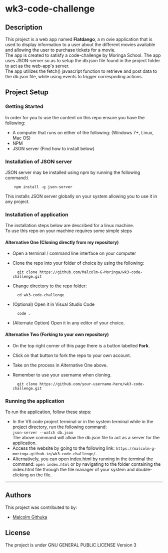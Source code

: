 # wk3-code-challenge

## Description
This project is a web app named **Flatdango**, a m ovie application that is used to display information to a user about the different movies available and allowing the user to purchase tickets for a movie.\
The app is created to satisfy a code-challenge by Moringa School. The app uses JSON-server so as to setup the db.json file found in the project folder to act as the web-app's server.\
The app utilizes the fetch() javascript function to retrieve and post data to the db.json file, while using events to trigger correspnding actions.

## Project Setup
### Getting Started
In order for you to use the content on this repo ensure you have the following:

- A computer that runs on either of the following: (Windows 7+, Linux, Mac OS)
- NPM
- JSON server (Find how to install below)

### Installation of JSON server
JSON server may be installed using npm by running the following command:\

        npm install -g json-server
This installs JSON server globally on your system allowing you to use it in any project.

### Installation of application

The installation steps below are described for a linux machine.\
To use this repo on your machine requires some simple steps

#### Alternative One (Cloning directly from my repository)
- Open a terminal / command line interface on your computer

- Clone the repo into your folder of choice by using the following:


        git clone https://github.com/Malcolm-G-Moringa/wk3-code-challenge.git

- Change directory to the repo folder:


        cd wk3-code-challenge
- (Optional) Open it in Visual Studio Code

  
        code .
- (Alternate Option) Open it in any editor of your choice.

#### Alternative Two (Forking to your own repository)
- On the top right corner of this page there is a button labelled **Fork**.

- Click on that button to fork the repo to your own account.

- Take on the process in Alternative One above.

- Remember to use your username when cloning.


        git clone https://github.com/your-username-here/wk3-code-challenge.git

### Running the application
To run the application, follow these steps:

- In the VS code project terminal or in the system terminal while in the project directory, run the following command:\
  `json-server --watch db.json`\
  The above command will allow the db.json file to act as a server for the application.
- Access the website by going to the following link: `https://malcolm-g-moringa.github.io/wk3-code-challenge/`.
- Alternatively, you can open index.html by running in the terminal the command: `open index.html` or by navigating to the folder containing the index.html file through the file manager of your system and double-clicking on the file.

---
## Authors
This project was contributed to by:
- [Malcolm Githuka](https://github.com/Malcolm-G-Moringa)
## License
The project is under GNU GENERAL PUBLIC LICENSE Version 3